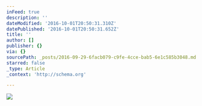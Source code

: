 ```yaml
---
inFeed: true
description: ''
dateModified: '2016-10-01T20:50:31.310Z'
datePublished: '2016-10-01T20:50:31.652Z'
title: ''
author: []
publisher: {}
via: {}
sourcePath: _posts/2016-09-29-6facb079-c9fe-4cce-bab5-6e1c585b3048.md
starred: false
_type: Article
_context: 'http://schema.org'

---
```

<article style=""><img src="https://the-grid-user-content.s3-us-west-2.amazonaws.com/94018765-dce2-47f2-8089-7af6611fbaf6.jpg" /></article>